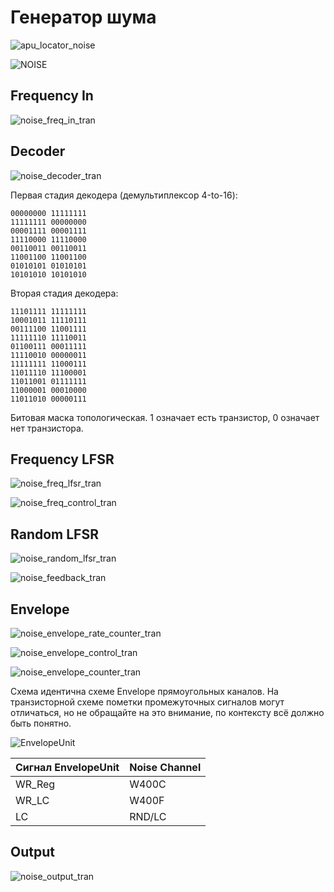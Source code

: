 # Генератор шума

![apu_locator_noise](/BreakingNESWiki/imgstore/apu/apu_locator_noise.jpg)

![NOISE](/BreakingNESWiki/imgstore/apu/NOISE.jpg)

## Frequency In

![noise_freq_in_tran](/BreakingNESWiki/imgstore/apu/noise_freq_in_tran.jpg)

## Decoder

![noise_decoder_tran](/BreakingNESWiki/imgstore/apu/noise_decoder_tran.jpg)

Первая стадия декодера (демультиплексор 4-to-16):

```
00000000 11111111
11111111 00000000
00001111 00001111
11110000 11110000
00110011 00110011
11001100 11001100
01010101 01010101
10101010 10101010
```

Вторая стадия декодера:

```
11101111 11111111
10001011 11110111
00111100 11001111
11111110 11110011
01100111 00011111
11110010 00000011
11111111 11000111
11011110 11100001
11011001 01111111
11000001 00010000
11011010 00000111
```

Битовая маска топологическая. 1 означает есть транзистор, 0 означает нет транзистора.

## Frequency LFSR

![noise_freq_lfsr_tran](/BreakingNESWiki/imgstore/apu/noise_freq_lfsr_tran.jpg)

![noise_freq_control_tran](/BreakingNESWiki/imgstore/apu/noise_freq_control_tran.jpg)

## Random LFSR

![noise_random_lfsr_tran](/BreakingNESWiki/imgstore/apu/noise_random_lfsr_tran.jpg)

![noise_feedback_tran](/BreakingNESWiki/imgstore/apu/noise_feedback_tran.jpg)

## Envelope

![noise_envelope_rate_counter_tran](/BreakingNESWiki/imgstore/apu/noise_envelope_rate_counter_tran.jpg)

![noise_envelope_control_tran](/BreakingNESWiki/imgstore/apu/noise_envelope_control_tran.jpg)

![noise_envelope_counter_tran](/BreakingNESWiki/imgstore/apu/noise_envelope_counter_tran.jpg)

Схема идентична схеме Envelope прямоугольных каналов. На транзисторной схеме пометки промежуточных сигналов могут отличаться, но не обращайте на это внимание, по контексту всё должно быть понятно.

![EnvelopeUnit](/BreakingNESWiki/imgstore/apu/EnvelopeUnit.jpg)

|Сигнал EnvelopeUnit|Noise Channel|
|---|---|
|WR_Reg|W400C|
|WR_LC|W400F|
|LC|RND/LC|

## Output

![noise_output_tran](/BreakingNESWiki/imgstore/apu/noise_output_tran.jpg)
